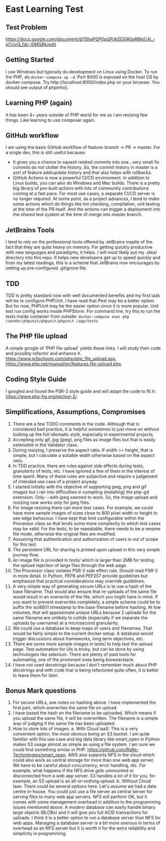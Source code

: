 # East Learning Test

## Test Problem

https://docs.google.com/document/d/15haPQP0pQPJkDDGR0aRBktC4I_-pCUvQ_fdc-SlMQRk/edit

## Getting Started

I use Windows but typically do development on Linux using Docker. To run the PHP, do
`docker-compose up -d`. Port 8000 is exposed on the host OS by docker-compose. Try
http://localhost:8000/index.php on your browser. You should see output of phpinfo().

## Learning PHP (again)

It has been 4+ years outside of PHP world for me so I am revising few things. Like learning to use composer again.

## GitHub workflow

I am using the basic GitHub workflow of feature-branch -> PR -> master. For a single dev, this is still useful because:
* It gives you a chance to squash related commits into one...very small fix commits do not clutter the history. So, 
the commit history in master is a sort of feature add/update history and that also helps with rollbacks.
* GitHub Actions is now a powerful CI/CD environment. In addition to Linux builds, you can also do Windows and Mac 
builds. There is a pretty big library of pre-built actions with lots of community contributions coming at a fast pace. 
For most use cases, a separate CI/CD server is no longer required. At some point, as a project advances, I tend to
make some actions which do things like lint checking, compilation, unit testing at the time of the PR itself. And the
actions can trigger a deployment into the *shared* test system at the time of merge into master branch.

## JetBrains Tools

I tend to rely on the professional tools offered by JetBrains inspite of the fact that they are quite heavy on memory.
For getting quickly productive with new languages and paradigms, it helps. I will most likely put my .idea/ directory 
into this repo. It helps new developers get up to speed quickly and from my latest readings, this is a scheme that
JetBrains now encourages by setting up pre-configured .gitignore file.

## TDD

TDD is pretty standard now with well documented benefits and my first task will be to configure PHPUnit. I have read 
that Pest may be a better option. But for now, PHPUnit may be the easier option since it is more popular. Unit test
run config works inside PHPStorm. For command line, try this to run the tests inside container from outside: 
`docker-compose exec php /vendor/phpunit/phpunit/phpunit /app/tests`

## The PHP file upload

A simple google of 'PHP file upload' yields these links. I will study their code and possibly refactor and enhance it.
https://www.w3schools.com/php/php_file_upload.asp, 
https://www.php.net/manual/en/features.file-upload.php.

## Coding Style Guide

I googled and found the PSR-2 style guide and will adapt the code to fit it: https://www.php-fig.org/psr/psr-2/

## Simplifications, Assumptions, Compromises
1. There are a few TODO comments in the code. Although that is considered bad practice, it is helpful sometimes to just
move on without looking up the full idiomatic style, especially in experimental projects.
2. Accepting only gif, jpg (jpeg), png files as image files but that is easily extensible in the Validator class.
3. During resizing, I preserve the aspect ratio. If width >= height, that is simple, but I calculate a suitable width
otherwise based on the aspect ratio.
4. In TDD practice, there are rules against side effects during tests, granularity of tests, etc. I have ignored a few
of them in the interest of time spent. Many of these rules are subjective and require a judgement of intended use case
of a project anyway.
5. I started initially with the objective of supporting jpeg, png and gif images but I ran into difficulties in
compiling (installing) the php-gd extension. Only --with-jpeg seemed to work. So, the image upload and resizing now
works only for jpeg files.
6. For image resizing there can more test cases. For example, we could have more sample images of sizes close to 800
pixel width or height to see edge behaviour. I have kept that limit configurable within the Processor class so that
lends some more complexity to which test cases may be valid. For the tests, to be repeatable, there needs to be a rename
file mode, otherwise the original files are modified.
7. Assuming that authentication and authorization of users is out of scope for this test. 
8. The persistent URL for sharing is printed upon upload in this very simple journey flow.
9. An image file is provided in tests/ which is larger than 2MB for testing the upload rejection of large files
through the web page.
10. The Processor class violates PSR-2 side effect rule. Should read PSR-2 in more detail. In Python, PEP8 and PEP257
provide guidelines but emphasize that practical considerations may override guidelines.
11. A very simple way of generating secure URLs is to use a hash of the base filename. That would also ensure that 
re-uploads of the same file would result in an overwrite of the file, which you might have in mind. If you want to 
prevent overwrites completely, a simple scheme could be to suffix the iso8601 timestamp to the base filename before 
hashing. At low volumes, that will approximate unique URLs because 2 uploads for the same filename are unlikely to collide 
(especially if we separate the uploads by username) at a microsecond granularity. 
12. We could use a database to keep maps of users and filenames. That would be fairly simple to the current docker 
setup. A database would trigger discussions about frameworks, long term objectives, etc.
13. There are some more sample images in tests/ to help test the upload page. Test automation for UIs is tricky, 
but can be done by using technologies like selenium. There are plenty of paid tools for automating, one of the
prominent ones being browserstack.
14. I have not used docstrings because I don't remember much about PHP docstrings and with code that is being
refactored quite often, it is better to leave them for later.

## Bonus Mark questions

1. For secure URLs, see notes on hashing above. I have implemented the first part, which overwrites the same file on
upload.
2. I have based the hash on the filename to be uploaded. Which means if you upload the same file, it will be 
overwritten. The filename is a simple way of judging if the same file has been uploaded.
3. How to store lots of images:
a. With Cloud IaaS: This is a very convenient option, the most obvious being an S3 bucket. I am quite familiar with this
use case and big data library like smart_open in Python makes S3 usage almost as simple as using a file system. I am
sure we could find something similar in PHP. https://github.com/RaRe-Technologies/smart_open. AWS also supports NFS
in the cloud which could also work as central storage for more than one web app server. We have to be careful about
concurrency, error handling, etc. For example, what happens if the NFS drive gets unmounted or disconnected from a web
app server. S3 handles a lot of it for you, for example, an S3 upload is an all-or-nothing upload.
b. Without Cloud Iaas: There could be several options here. Let's assume we had a data centre in-house. You could
just use a file server as central server for serving files to many web app servers. NFS will perform OK, but it comes
with some management overhead in addition to the programming issues mentioned above. A modern database can easily handle
binary large objects (BLOBs) and it will give you full ACID transactions for uploads. I think it is a better option
to run a database server than NFS for web apps. Managing a database server is a bit more onerous in terms of overhead as
an NFS server but it is worth it for the extra reliability and simplicity in programming.
 








